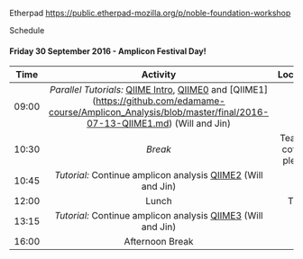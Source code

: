 

Etherpad
https://public.etherpad-mozilla.org/p/noble-foundation-workshop


Schedule
#### <a name="24"></a>  Friday 30 September 2016 -  Amplicon Festival Day!
| Time       | Activity        | Location  |
| ------------- |:-------------:| :-----:|
| 09:00      | _Parallel Tutorials:_ [QIIME Intro](https://github.com/edamame-course/2016-tutorials/blob/master/lectures/QIIMESlides.pdf), [QIIME0](https://github.com/edamame-course/Amplicon_Analysis/blob/master/final/QIIME0.md) and [QIIME1] (https://github.com/edamame-course/Amplicon_Analysis/blob/master/final/2016-07-13-QIIME1.md) (Will and Jin)  |   |
| 10:30 | _Break_  | Tea and coffee, please   |
| 10:45 | _Tutorial:_ Continue amplicon analysis [QIIME2](https://github.com/edamame-course/Amplicon_Analysis/blob/master/final/2016-07-13-QIIME2.md) (Will and Jin) |   |
| 12:00 | Lunch   | TBA  |
| 13:15 | _Tutorial:_ Continue amplicon analysis [QIIME3](https://github.com/edamame-course/Amplicon_Analysis/blob/master/final/2016-07-13-QIIME3.md) (Will and Jin) | |
| 16:00 | Afternoon Break   |  |


